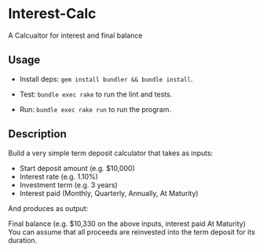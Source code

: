 # Interest-Calc

A Calcualtor for interest and final balance


## Usage

- Install deps: `gem install bundler && bundle install`.  

- Test: `bundle exec rake` to run the lint and tests. 

- Run: `bundle exec rake run` to run the program.


## Description

Build a very simple term deposit calculator that takes as inputs:

- Start deposit amount (e.g. $10,000)
- Interest rate (e.g. 1.10%)
- Investment term (e.g. 3 years)
- Interest paid (Monthly, Quarterly, Annually, At Maturity)

And produces as output:

Final balance (e.g. $10,330 on the above inputs, interest paid At Maturity)
You can assume that all proceeds are reinvested into the term deposit for its duration.

